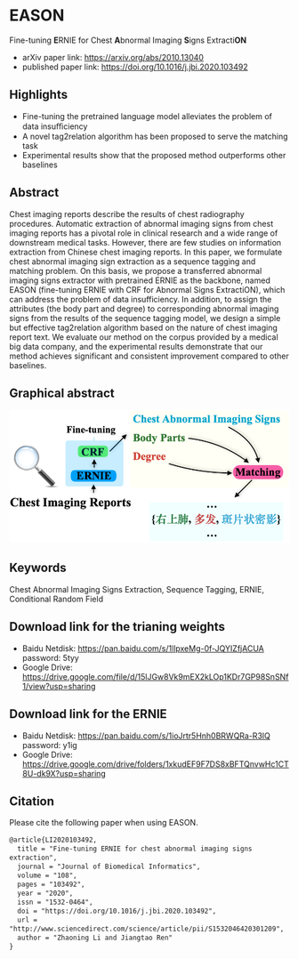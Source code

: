# EASON
Fine-tuning **E**RNIE for Chest **A**bnormal Imaging **S**igns Extracti**ON**
- arXiv paper link: https://arxiv.org/abs/2010.13040
- published paper link: https://doi.org/10.1016/j.jbi.2020.103492

## Highlights
- Fine-tuning the pretrained language model alleviates the problem of data insuﬃciency
- A novel tag2relation algorithm has been proposed to serve the matching task
- Experimental results show that the proposed method outperforms other baselines

## Abstract

Chest imaging reports describe the results of chest radiography procedures. Automatic extraction of abnormal imaging signs from chest imaging reports has a pivotal role in clinical research and a wide range of downstream medical tasks. However, there are few studies on information extraction from Chinese chest imaging reports. In this paper, we formulate chest abnormal imaging sign extraction as a sequence tagging and matching problem. On this basis, we propose a transferred abnormal imaging signs extractor with pretrained ERNIE as the backbone, named EASON (fine-tuning ERNIE with CRF for Abnormal Signs ExtractiON), which can address the problem of data insufficiency. In addition, to assign the attributes (the body part and degree) to corresponding abnormal imaging signs from the results of the sequence tagging model, we design a simple but effective tag2relation algorithm based on the nature of chest imaging report text. We evaluate our method on the corpus provided by a medical big data company, and the experimental results demonstrate that our method achieves significant and consistent improvement compared to other baselines.

## Graphical abstract

![avatar](graphical_abstract.png)

## Keywords

Chest Abnormal Imaging Signs Extraction, Sequence Tagging, ERNIE, Conditional Random Field

## Download link for the trianing weights

- Baidu Netdisk: https://pan.baidu.com/s/1llpxeMg-0f-JQYIZfjACUA password: 5tyy
- Google Drive: https://drive.google.com/file/d/15lJGw8Vk9mEX2kLOp1KDr7GP98SnSNf1/view?usp=sharing

## Download link for the ERNIE

- Baidu Netdisk: https://pan.baidu.com/s/1ioJrtr5Hnh0BRWQRa-R3lQ password: y1ig
- Google Drive: https://drive.google.com/drive/folders/1xkudEF9F7DS8xBFTQnvwHc1CT8U-dk9X?usp=sharing

## Citation

Please cite the following paper when using EASON.

    @article{LI2020103492,
      title = "Fine-tuning ERNIE for chest abnormal imaging signs extraction",
      journal = "Journal of Biomedical Informatics",
      volume = "108",
      pages = "103492",
      year = "2020",
      issn = "1532-0464",
      doi = "https://doi.org/10.1016/j.jbi.2020.103492",
      url = "http://www.sciencedirect.com/science/article/pii/S1532046420301209",
      author = "Zhaoning Li and Jiangtao Ren"
    }